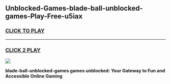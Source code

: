 
## Unblocked-Games-blade-ball-unblocked-games-Play-Free-u5iax
<h3>
<a href="https://premium76.site?title=blade-ball-unblocked-games&ref=17A">CLICK TO PLAY</a></h3>
<hr>

<h3>
<a href="https://premium76.site?title=blade-ball-unblocked-games&ref=17A">CLICK 2 PLAY</a>
  
</h3>

<a href="https://premium76.site?title=blade-ball-unblocked-games&ref=17A"><img src="https://clearcache.store/games.png"></a>


**blade-ball-unblocked-games games unblocked: Your Gateway to Fun and Accessible Online Gaming**
